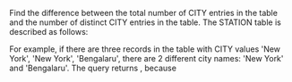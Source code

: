 Find the difference between the total number of CITY entries in the table and the number of distinct CITY entries in the table.
The STATION table is described as follows:

For example, if there are three records in the table with CITY values 'New York', 'New York', 'Bengalaru', there are 2 different city names: 'New York' and 'Bengalaru'. The query returns , because
